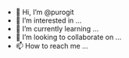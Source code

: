 - 👋 Hi, I’m @purogit
- 👀 I’m interested in ...
- 🌱 I’m currently learning ...
- 💞️ I’m looking to collaborate on ...
- 📫 How to reach me ...

<!---
purogit/purogit is a ✨ special ✨ repository because its `README.md` (this file) appears on your GitHub profile.
You can click the Preview link to take a look at your changes.
--->
